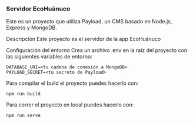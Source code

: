 ### Servidor EcoHuánuco

Este es un proyecto que utiliza Payload, un CMS basado en Node.js, Express y MongoDB.

Descripción
Este proyecto es el servidor de la app EcoHuánuco

Configuración del entorno
Crea un archivo .env en la raíz del proyecto con las siguientes variables de entorno:

```
DATABASE_URI=<tu cadena de conexión a MongoDB>
PAYLOAD_SECRET=<tu secreto de Payload>
```

Para compilar el build el proyecto puedes hacerlo con:

```
npm run build
```

Para correr el proyecto en local puedes hacerlo con:

```
npm run serve
```
